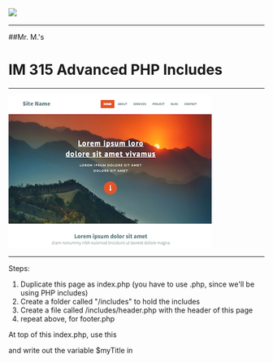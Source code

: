 ![](http://upload.wikimedia.org/wikipedia/en/1/1d/Confederation_college_logo.jpg)


---
##Mr. M.'s
# IM 315 Advanced PHP Includes

---
![](https://raw.githubusercontent.com/robmccormack/php_includes/master/ScreenShot.png)

---
Steps:

1. Duplicate this page as index.php  (you  have to use .php, since we'll be using PHP includes)
2. Create a folder called "/includes"  to hold the includes
3. Create a file called /includes/header.php with the header of this page
4. repeat above, for footer.php


At top of this index.php, use this

and write out the variable $myTitle in <title> tag,
AND
on the main content part of the page.


```php
<?php
$myTitle = "HOME";
?>

```


5.  at bottom of this page use this
<?php include 'includes/footer.php'; ?>


7- Now create the pages..


8-  and fix this
<li class="current"><a href="index.html">Home</a></li>



HOME  

ABOUT

SERVICES

PROJECT

BLOG

CONTACT


```php
<?php
$title = "HOME";
$showad = true;
include 'includes/header.php';
?>
```

---
#Simple PHP code examples


## Conditional
```php

<?php

if ($Name == "Bob") {
  echo "Have a good day Bob!";
}

?>


```


## Select
```php
<?php
$favcolor = "red";

switch ($favcolor) {
  case "red":
  echo "Your favorite color is red!";
  break;
  case "blue":
  echo "Your favorite color is blue!";
  break;
  case "green":
  echo "Your favorite color is green!";
  break;
  default:
  echo "Your favorite color is neither red, blue, or green!";
}
?>

```
